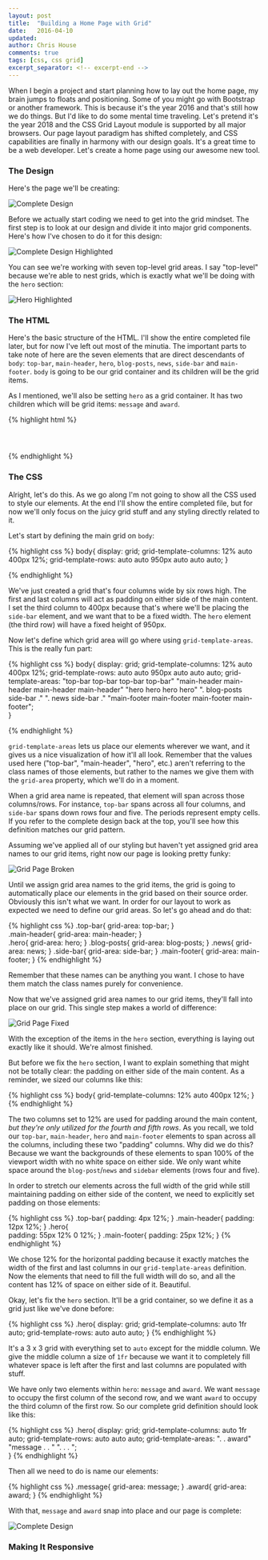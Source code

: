 ```yaml
---
layout: post
title:  "Building a Home Page with Grid"
date:   2016-04-10
updated: 
author: Chris House
comments: true
tags: [css, css grid]
excerpt_separator: <!-- excerpt-end -->
---
```


When I begin a project and start planning how to lay out the home page, my brain jumps to floats and positioning. Some of you might go with Bootstrap or another framework. This is because it's the year 2016 and that's still how we do things. But I'd like to do some mental time traveling. Let's pretend it's the year 2018 and the CSS Grid Layout module is supported by all major browsers. Our page layout paradigm has shifted completely, and CSS capabilities are finally in harmony with our design goals. It's a great time to be a web developer. Let's create a home page using our awesome new tool.<!-- excerpt-end -->

### The Design

Here's the page we'll be creating:

![Complete Design](/images/grid-page-complete.jpg)

Before we actually start coding we need to get into the grid mindset. The first step is to look at our design and divide it into major grid components. Here's how I've chosen to do it for this design:

![Complete Design Highlighted](/images/grid-page-highlight.jpg)

You can see we're working with seven top-level grid areas. I say "top-level" because we're able to nest grids, which is exactly what we'll be doing with the `hero` section:

![Hero Highlighted](/images/grid-page-hero-highlight.jpg)

### The HTML

Here's the basic structure of the HTML. I'll show the entire completed file later, but for now I've left out most of the minutia. The important parts to take note of here are the seven elements that are direct descendants of `body`: `top-bar`, `main-header`, `hero`, `blog-posts`, `news`, `side-bar` and `main-footer`. `body` is going to be our grid container and its children will be the grid items.

As I mentioned, we'll also be setting `hero` as a grid container. It has two children which will be grid items: `message` and `award`.

{% highlight html %}
<body>

  <header class="top-bar">
    <!-- social links and contact info -->
  </header>

  <header class="main-header">
    <!-- logo and main navigation -->
  </header>

  <section class="hero">
    <div class="message">
      <!-- circular element -->
    </div>
    <div class="award">    
      <!-- award image and quote -->			
    </div>
  </section>

  <section class="blog-posts">
    <!-- blog posts and excerpts -->
  </section>

  <section class="news">
    <!-- news headlines and excerpts -->
  </section>

  <aside class="side-bar">
    <!-- critter of the month info -->
  </aside>

  <footer class="main-footer">
    <!-- footer menu and copyright -->
  </footer>

</body>  
{% endhighlight %} 

### The CSS

Alright, let's do this. As we go along I'm not going to show all the CSS used to style our elements. At the end I'll show the entire completed file, but for now we'll only focus on the juicy grid stuff and any styling directly related to it.

Let's start by defining the main grid on `body`:

{% highlight css %}
body{
  display: grid;
  grid-template-columns: 12% auto 400px 12%;
  grid-template-rows: auto auto 950px auto auto auto;
}

{% endhighlight %}

We've just created a grid that's four columns wide by six rows high. The first and last columns will act as padding on either side of the main content. I set the third column to 400px because that's where we'll be placing the `side-bar` element, and we want that to be a fixed width. The `hero` element (the third row) will have a fixed height of 950px.

Now let's define which grid area will go where using `grid-template-areas`. This is the really fun part:

{% highlight css %}
body{
  display: grid;
  grid-template-columns: 12% auto 400px 12%;
  grid-template-rows: auto auto 950px auto auto auto;
  grid-template-areas: "top-bar     top-bar     top-bar     top-bar"
                       "main-header main-header main-header main-header"
                       "hero        hero        hero        hero"
                       ".           blog-posts  side-bar    ."
                       ".           news        side-bar    ."
                       "main-footer main-footer main-footer main-footer";  
}

{% endhighlight %}

`grid-template-areas` lets us place our elements wherever we want, and it gives us a nice visualization of how it'll all look. Remember that the values used here ("top-bar", "main-header", "hero", etc.) aren't referring to the class names of those elements, but rather to the names we give them with the `grid-area` property, which we'll do in a moment.

When a grid area name is repeated, that element will span across those columns/rows. For instance, `top-bar` spans across all four columns, and `side-bar` spans down rows four and five. The periods represent empty cells. If you refer to the complete design back at the top, you'll see how this definition matches our grid pattern.

Assuming we've applied all of our styling but haven't yet assigned grid area names to our grid items, right now our page is looking pretty funky:

![Grid Page Broken](/images/grid-page-broken.jpg)

Until we assign grid area names to the grid items, the grid is going to automatically place our elements in the grid based on their source order. Obviously this isn't what we want. In order for our layout to work as expected we need to define our grid areas. So let's go ahead and do that:

{% highlight css %}
.top-bar{
  grid-area: top-bar;
}	
.main-header{
  grid-area: main-header;
}	
.hero{
  grid-area: hero;
}
.blog-posts{
  grid-area: blog-posts;
}
.news{
  grid-area: news;
}
.side-bar{
  grid-area: side-bar;
}
.main-footer{
  grid-area: main-footer;
}
{% endhighlight %}	

Remember that these names can be anything you want. I chose to have them match the class names purely for convenience. 

Now that we've assigned grid area names to our grid items, they'll fall into place on our grid. This single step makes a world of difference:

![Grid Page Fixed](/images/grid-page-fixed.jpg)

With the exception of the items in the `hero` section, everything is laying out exactly like it should. We're almost finished. 

But before we fix the `hero` section, I want to explain something that might not be totally clear: the padding on either side of the main content. As a reminder, we sized our columns like this:

{% highlight css %}
body{
  grid-template-columns: 12% auto 400px 12%;
}
{% endhighlight %}

The two columns set to 12% are used for padding around the main content, *but they're only utilized for the fourth and fifth rows*. As you recall, we told our `top-bar`, `main-header`, `hero` and `main-footer` elements to span across all the columns, including these two "padding" columns. Why did we do this? Because we want the backgrounds of these elements to span 100% of the viewport width with no white space on either side. We only want white space around the `blog-post`/`news` and `sidebar` elements (rows four and five).

In order to stretch our elements across the full width of the grid while still maintaining padding on either side of the content, we need to explicitly set padding on those elements:

{% highlight css %}
.top-bar{
  padding: 4px 12%;	
}
.main-header{
  padding: 12px 12%;
}
.hero{	
  padding: 55px 12% 0 12%;
}
.main-footer{
  padding: 25px 12%;
}
{% endhighlight %}

We chose 12% for the horizontal padding because it exactly matches the width of the first and last columns in our `grid-template-areas` definition. Now the elements that need to fill the full width will do so, and all the content has 12% of space on either side of it. Beautiful.

Okay, let's fix the `hero` section. It'll be a grid container, so we define it as a grid just like we've done before:

{% highlight css %}
.hero{
  display: grid;
  grid-template-columns: auto 1fr auto;
  grid-template-rows: auto auto auto;
 }
{% endhighlight %}

It's a 3 x 3 grid with everything set to `auto` except for the middle column. We give the middle column a size of `1fr` because we want it to completely fill whatever space is left after the first and last columns are populated with stuff.

We have only two elements within `hero`: `message` and `award`. We want `message` to occupy the first column of the second row, and we want `award` to occupy the third column of the first row. So our complete grid definition should look like this:

{% highlight css %}
.hero{
  display: grid;
  grid-template-columns: auto 1fr auto;
  grid-template-rows: auto auto auto;
  grid-template-areas: ".       .  award"
                       "message .  .    "
                       ".       .  .    ";  
 }
{% endhighlight %}

Then all we need to do is name our elements:

{% highlight css %}
.message{
  grid-area: message;
}
.award{
  grid-area: award;
}
{% endhighlight %}

With that, `message` and `award` snap into place and our page is complete:

![Complete Design](/images/grid-page-complete.jpg)

### Making It Responsive
